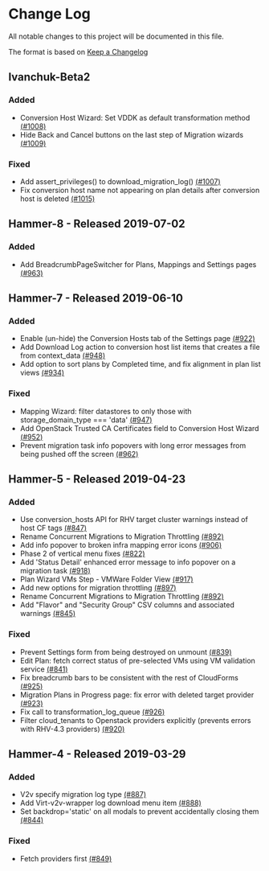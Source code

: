 # Change Log

All notable changes to this project will be documented in this file.

The format is based on [Keep a Changelog](http://keepachangelog.com/en/1.0.0/)


## Ivanchuk-Beta2

### Added
- Conversion Host Wizard: Set VDDK as default transformation method [(#1008)](https://github.com/ManageIQ/manageiq-v2v/pull/1008)
- Hide Back and Cancel buttons on the last step of Migration wizards [(#1009)](https://github.com/ManageIQ/manageiq-v2v/pull/1009)

### Fixed
- Add assert_privileges() to download_migration_log() [(#1007)](https://github.com/ManageIQ/manageiq-v2v/pull/1007)
- Fix conversion host name not appearing on plan details after conversion host is deleted [(#1015)](https://github.com/ManageIQ/manageiq-v2v/pull/1015)

## Hammer-8 - Released 2019-07-02

### Added
- Add BreadcrumbPageSwitcher for Plans, Mappings and Settings pages [(#963)](https://github.com/ManageIQ/manageiq-v2v/pull/963)

## Hammer-7 - Released 2019-06-10

### Added
- Enable (un-hide) the Conversion Hosts tab of the Settings page [(#922)](https://github.com/ManageIQ/manageiq-v2v/pull/922)
- Add Download Log action to conversion host list items that creates a file from context_data [(#948)](https://github.com/ManageIQ/manageiq-v2v/pull/948)
- Add option to sort plans by Completed time, and fix alignment in plan list views [(#934)](https://github.com/ManageIQ/manageiq-v2v/pull/934)

### Fixed
- Mapping Wizard: filter datastores to only those with storage_domain_type === 'data' [(#947)](https://github.com/ManageIQ/manageiq-v2v/pull/947)
- Add OpenStack Trusted CA Certificates field to Conversion Host Wizard [(#952)](https://github.com/ManageIQ/manageiq-v2v/pull/952)
- Prevent migration task info popovers with long error messages from being pushed off the screen [(#962)](https://github.com/ManageIQ/manageiq-v2v/pull/962)

## Hammer-5 - Released 2019-04-23

### Added
- Use conversion_hosts API for RHV target cluster warnings instead of host CF tags [(#847)](https://github.com/ManageIQ/manageiq-v2v/pull/847)
- Rename Concurrent Migrations to Migration Throttling [(#892)](https://github.com/ManageIQ/manageiq-v2v/pull/892)
- Add info popover to broken infra mapping error icons [(#906)](https://github.com/ManageIQ/manageiq-v2v/pull/906)
- Phase 2 of vertical menu fixes [(#822)](https://github.com/ManageIQ/manageiq-v2v/pull/822)
- Add 'Status Detail' enhanced error message to info popover on a migration task [(#918)](https://github.com/ManageIQ/manageiq-v2v/pull/918)
- Plan Wizard VMs Step - VMWare Folder View [(#917)](https://github.com/ManageIQ/manageiq-v2v/pull/917)
- Add new options for migration throttling [(#897)](https://github.com/ManageIQ/manageiq-v2v/pull/897)
- Rename Concurrent Migrations to Migration Throttling [(#892)](https://github.com/ManageIQ/manageiq-v2v/pull/892)
- Add "Flavor" and "Security Group" CSV columns and associated warnings [(#845)](https://github.com/ManageIQ/manageiq-v2v/pull/845)

### Fixed
- Prevent Settings form from being destroyed on unmount [(#839)](https://github.com/ManageIQ/manageiq-v2v/pull/839)
- Edit Plan: fetch correct status of pre-selected VMs using VM validation service [(#841)](https://github.com/ManageIQ/manageiq-v2v/pull/841)
- Fix breadcrumb bars to be consistent with the rest of CloudForms [(#925)](https://github.com/ManageIQ/manageiq-v2v/pull/925)
- Migration Plans in Progress page: fix error with deleted target provider [(#923)](https://github.com/ManageIQ/manageiq-v2v/pull/923)
- Fix call to transformation_log_queue [(#926)](https://github.com/ManageIQ/manageiq-v2v/pull/926)
- Filter cloud_tenants to Openstack providers explicitly (prevents errors with RHV-4.3 providers) [(#920)](https://github.com/ManageIQ/manageiq-v2v/pull/920)

## Hammer-4 - Released 2019-03-29

### Added
- V2v specify migration log type [(#887)](https://github.com/ManageIQ/manageiq-v2v/pull/887)
- Add Virt-v2v-wrapper log download menu item [(#888)](https://github.com/ManageIQ/manageiq-v2v/pull/888)
- Set backdrop='static' on all modals to prevent accidentally closing them [(#844)](https://github.com/ManageIQ/manageiq-v2v/pull/844)

### Fixed
- Fetch providers first [(#849)](https://github.com/ManageIQ/manageiq-v2v/pull/849)
